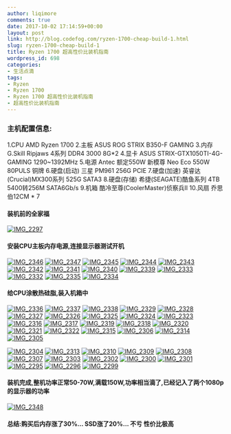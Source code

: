 ```yaml
---
author: liqimore
comments: true
date: 2017-10-02 17:14:59+00:00
layout: post
link: http://blog.codefog.com/ryzen-1700-cheap-build-1.html
slug: ryzen-1700-cheap-build-1
title: Ryzen 1700 超高性价比装机指南
wordpress_id: 698
categories:
- 生活点滴
tags:
- Ryzen
- Ryzen 1700
- Ryzen 1700 超高性价比装机指南
- 超高性价比装机指南
---
```


### 主机配置信息:


1.CPU AMD Ryzen 1700
2.主板 ASUS ROG STRIX B350-F GAMING
3.内存 G.Skill Ripjaws 4系列 DDR4 3000 8G*2
4.显卡 ASUS STRIX-GTX1050TI-4G-GAMING 1290~1392MHz
5.电源 Antec 额定550W 新模尊 Neo Eco 550W 80PULS 铜牌
6.硬盘(启动) 三星 PM961 256G PCIE
7.硬盘(加速) 英睿达(Crucial)MX300系列 525G SATA3
8.硬盘(存储) 希捷(SEAGATE)酷鱼系列 4TB 5400转256M SATA6Gb/s
9.机箱 酷冷至尊(CoolerMaster)侦察兵II
10.风扇 乔思伯12CM * 7


#### 装机前的全家福


[![IMG_2297](https://static.timelovelife.com/qiniu/old/2017/10/IMG_2297-576x1024.jpg)](https://static.timelovelife.com/qiniu/old/2017/10/IMG_2297.jpg)


#### 安装CPU主板内存电源,连接显示器测试开机


[![IMG_2346](https://static.timelovelife.com/qiniu/old/2017/10/IMG_2346-768x1024.jpg)](https://static.timelovelife.com/qiniu/old/2017/10/IMG_2346.jpg) [![IMG_2347](https://static.timelovelife.com/qiniu/old/2017/10/IMG_2347-768x1024.jpg)](https://static.timelovelife.com/qiniu/old/2017/10/IMG_2347.jpg) [![IMG_2345](https://static.timelovelife.com/qiniu/old/2017/10/IMG_2345-1024x768.jpg)](https://static.timelovelife.com/qiniu/old/2017/10/IMG_2345.jpg) [![IMG_2344](https://static.timelovelife.com/qiniu/old/2017/10/IMG_2344-1024x768.jpg)](https://static.timelovelife.com/qiniu/old/2017/10/IMG_2344.jpg) [![IMG_2343](https://static.timelovelife.com/qiniu/old/2017/10/IMG_2343-1024x768.jpg)](https://static.timelovelife.com/qiniu/old/2017/10/IMG_2343.jpg) [![IMG_2342](https://static.timelovelife.com/qiniu/old/2017/10/IMG_2342-1024x768.jpg)](https://static.timelovelife.com/qiniu/old/2017/10/IMG_2342.jpg) [![IMG_2341](https://static.timelovelife.com/qiniu/old/2017/10/IMG_2341-768x1024.jpg)](https://static.timelovelife.com/qiniu/old/2017/10/IMG_2341.jpg) [![IMG_2340](https://static.timelovelife.com/qiniu/old/2017/10/IMG_2340-768x1024.jpg)](https://static.timelovelife.com/qiniu/old/2017/10/IMG_2340.jpg) [![IMG_2339](https://static.timelovelife.com/qiniu/old/2017/10/IMG_2339-768x1024.jpg)](https://static.timelovelife.com/qiniu/old/2017/10/IMG_2339.jpg) [![IMG_2333](https://static.timelovelife.com/qiniu/old/2017/10/IMG_2333-768x1024.jpg)](https://static.timelovelife.com/qiniu/old/2017/10/IMG_2333.jpg) [![IMG_2332](https://static.timelovelife.com/qiniu/old/2017/10/IMG_2332-768x1024.jpg)](https://static.timelovelife.com/qiniu/old/2017/10/IMG_2332.jpg) [![IMG_2335](https://static.timelovelife.com/qiniu/old/2017/10/IMG_2335-1024x768.jpg)](https://static.timelovelife.com/qiniu/old/2017/10/IMG_2335.jpg) [![IMG_2334](https://static.timelovelife.com/qiniu/old/2017/10/IMG_2334-768x1024.jpg)](https://static.timelovelife.com/qiniu/old/2017/10/IMG_2334.jpg)


#### 给CPU涂散热硅脂,装入机箱中


[![IMG_2336](https://static.timelovelife.com/qiniu/old/2017/10/IMG_2336-768x1024.jpg)](https://static.timelovelife.com/qiniu/old/2017/10/IMG_2336.jpg) [![IMG_2337](https://static.timelovelife.com/qiniu/old/2017/10/IMG_2337-768x1024.jpg)](https://static.timelovelife.com/qiniu/old/2017/10/IMG_2337.jpg) [![IMG_2338](https://static.timelovelife.com/qiniu/old/2017/10/IMG_2338-768x1024.jpg)](https://static.timelovelife.com/qiniu/old/2017/10/IMG_2338.jpg) [![IMG_2329](https://static.timelovelife.com/qiniu/old/2017/10/IMG_2329-1024x768.jpg)](https://static.timelovelife.com/qiniu/old/2017/10/IMG_2329.jpg) [![IMG_2328](https://static.timelovelife.com/qiniu/old/2017/10/IMG_2328-1024x768.jpg)](https://static.timelovelife.com/qiniu/old/2017/10/IMG_2328.jpg) [![IMG_2327](https://static.timelovelife.com/qiniu/old/2017/10/IMG_2327-768x1024.jpg)](https://static.timelovelife.com/qiniu/old/2017/10/IMG_2327.jpg) [![IMG_2326](https://static.timelovelife.com/qiniu/old/2017/10/IMG_2326-768x1024.jpg)](https://static.timelovelife.com/qiniu/old/2017/10/IMG_2326.jpg) [![IMG_2325](https://static.timelovelife.com/qiniu/old/2017/10/IMG_2325-768x1024.jpg)](https://static.timelovelife.com/qiniu/old/2017/10/IMG_2325.jpg) [![IMG_2324](https://static.timelovelife.com/qiniu/old/2017/10/IMG_2324-768x1024.jpg)](https://static.timelovelife.com/qiniu/old/2017/10/IMG_2324.jpg) [![IMG_2323](https://static.timelovelife.com/qiniu/old/2017/10/IMG_2323-768x1024.jpg)](https://static.timelovelife.com/qiniu/old/2017/10/IMG_2323.jpg) [![IMG_2316](https://static.timelovelife.com/qiniu/old/2017/10/IMG_2316-768x1024.jpg)](https://static.timelovelife.com/qiniu/old/2017/10/IMG_2316.jpg) [![IMG_2317](https://static.timelovelife.com/qiniu/old/2017/10/IMG_2317-768x1024.jpg)](https://static.timelovelife.com/qiniu/old/2017/10/IMG_2317.jpg) [![IMG_2319](https://static.timelovelife.com/qiniu/old/2017/10/IMG_2319-768x1024.jpg)](https://static.timelovelife.com/qiniu/old/2017/10/IMG_2319.jpg) [![IMG_2318](https://static.timelovelife.com/qiniu/old/2017/10/IMG_2318-768x1024.jpg)](https://static.timelovelife.com/qiniu/old/2017/10/IMG_2318.jpg) [![IMG_2320](https://static.timelovelife.com/qiniu/old/2017/10/IMG_2320-768x1024.jpg)](https://static.timelovelife.com/qiniu/old/2017/10/IMG_2320.jpg) [![IMG_2321](https://static.timelovelife.com/qiniu/old/2017/10/IMG_2321-768x1024.jpg)](https://static.timelovelife.com/qiniu/old/2017/10/IMG_2321.jpg) [![IMG_2322](https://static.timelovelife.com/qiniu/old/2017/10/IMG_2322-768x1024.jpg)](https://static.timelovelife.com/qiniu/old/2017/10/IMG_2322.jpg) [![IMG_2315](https://static.timelovelife.com/qiniu/old/2017/10/IMG_2315-768x1024.jpg)](https://static.timelovelife.com/qiniu/old/2017/10/IMG_2315.jpg) [![IMG_2306](https://static.timelovelife.com/qiniu/old/2017/10/IMG_2306-1024x768.jpg)](https://static.timelovelife.com/qiniu/old/2017/10/IMG_2306.jpg) [![IMG_2314](https://static.timelovelife.com/qiniu/old/2017/10/IMG_2314-1024x768.jpg)](https://static.timelovelife.com/qiniu/old/2017/10/IMG_2314.jpg) [![IMG_2305](https://static.timelovelife.com/qiniu/old/2017/10/IMG_2305-1024x768.jpg)](https://static.timelovelife.com/qiniu/old/2017/10/IMG_2305.jpg)



[![IMG_2304](https://static.timelovelife.com/qiniu/old/2017/10/IMG_2304-1024x768.jpg)](https://static.timelovelife.com/qiniu/old/2017/10/IMG_2304.jpg) [![IMG_2313](https://static.timelovelife.com/qiniu/old/2017/10/IMG_2313-768x1024.jpg)](https://static.timelovelife.com/qiniu/old/2017/10/IMG_2313.jpg) [![IMG_2310](https://static.timelovelife.com/qiniu/old/2017/10/IMG_2310-768x1024.jpg)](https://static.timelovelife.com/qiniu/old/2017/10/IMG_2310.jpg) [![IMG_2309](https://static.timelovelife.com/qiniu/old/2017/10/IMG_2309-1024x768.jpg)](https://static.timelovelife.com/qiniu/old/2017/10/IMG_2309.jpg) [![IMG_2308](https://static.timelovelife.com/qiniu/old/2017/10/IMG_2308-1024x768.jpg)](https://static.timelovelife.com/qiniu/old/2017/10/IMG_2308.jpg) [![IMG_2307](https://static.timelovelife.com/qiniu/old/2017/10/IMG_2307-1024x768.jpg)](https://static.timelovelife.com/qiniu/old/2017/10/IMG_2307.jpg) [![IMG_2303](https://static.timelovelife.com/qiniu/old/2017/10/IMG_2303-1024x768.jpg)](https://static.timelovelife.com/qiniu/old/2017/10/IMG_2303.jpg) [![IMG_2302](https://static.timelovelife.com/qiniu/old/2017/10/IMG_2302-1024x768.jpg)](https://static.timelovelife.com/qiniu/old/2017/10/IMG_2302.jpg) [![IMG_2300](https://static.timelovelife.com/qiniu/old/2017/10/IMG_2300-1024x768.jpg)](https://static.timelovelife.com/qiniu/old/2017/10/IMG_2300.jpg) [![IMG_2301](https://static.timelovelife.com/qiniu/old/2017/10/IMG_2301-1024x768.jpg)](https://static.timelovelife.com/qiniu/old/2017/10/IMG_2301.jpg) [![IMG_2295](https://static.timelovelife.com/qiniu/old/2017/10/IMG_2295-1024x768.jpg)](https://static.timelovelife.com/qiniu/old/2017/10/IMG_2295.jpg) [![IMG_2296](https://static.timelovelife.com/qiniu/old/2017/10/IMG_2296-1024x768.jpg)](https://static.timelovelife.com/qiniu/old/2017/10/IMG_2296.jpg) [![IMG_2299](https://static.timelovelife.com/qiniu/old/2017/10/IMG_2299-1024x768.jpg)](https://static.timelovelife.com/qiniu/old/2017/10/IMG_2299.jpg)


#### 装机完成,整机功率正常50-70W,满载150W,功率相当滴了,已经记入了两个1080p的显示器的功率


[![IMG_2348](https://static.timelovelife.com/qiniu/old/2017/10/IMG_2348-1024x768.jpg)](https://static.timelovelife.com/qiniu/old/2017/10/IMG_2348.jpg)


#### 总结:购买后内存涨了30%... SSD涨了20%... 不亏 性价比极高

